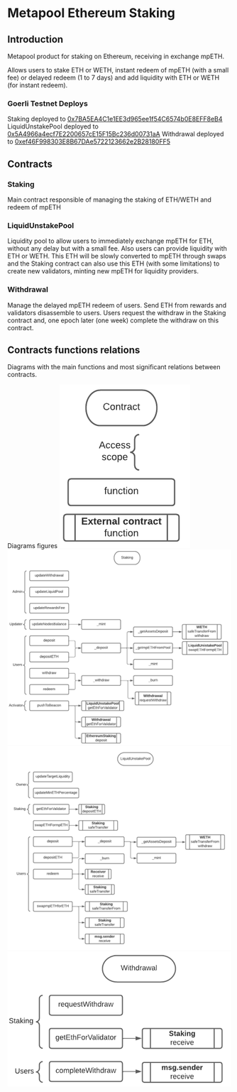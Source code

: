 # Metapool Ethereum Staking

## Introduction

Metapool product for staking on Ethereum, receiving in exchange mpETH.

Allows users to stake ETH or WETH, instant redeem of mpETH (with a small fee) or delayed redeem (1 to 7 days) and add liquidity with ETH or WETH (for instant redeem).

### Goerli Testnet Deploys

Staking deployed to [0x7BA5EA4C1e1EE3d965ee1f54C6574b0E8EFF8eB4](https://goerli.etherscan.io/address/0x7BA5EA4C1e1EE3d965ee1f54C6574b0E8EFF8eB4)
LiquidUnstakePool deployed to [0x5A4966a4ecf7E2200657cE15F15Bc236d00731aA](https://goerli.etherscan.io/address/0x5A4966a4ecf7E2200657cE15F15Bc236d00731aA)
Withdrawal deployed to [0xef46F998303E8B67DAe5722123662e2B28180FF5](https://goerli.etherscan.io/address/0xef46F998303E8B67DAe5722123662e2B28180FF5)

## Contracts

### Staking

Main contract responsible of managing the staking of ETH/WETH and redeem of mpETH

### LiquidUnstakePool

Liquidity pool to allow users to immediately exchange mpETH for ETH, without any delay but with a small fee.
Also users can provide liquidity with ETH or WETH. This ETH will be slowly converted to mpETH through swaps and the Staking contract can also use this ETH (with some limitations) to create new validators, minting new mpETH for liquidity providers.

### Withdrawal

Manage the delayed mpETH redeem of users. Send ETH from rewards and validators disassemble to users.
Users request the withdraw in the Staking contract and, one epoch later (one week) complete the withdraw on this contract.

## Contracts functions relations
Diagrams with the main functions and most significant relations between contracts.

Diagrams figures
![diagrams figures](https://github.com/Meta-Pool/metapool-ethereum/blob/main/diagrams/figures.png?raw=true)
![staking diagram](https://github.com/Meta-Pool/metapool-ethereum/blob/main/diagrams/staking.png?raw=true)
![liquidUnstakePool diagram](https://github.com/Meta-Pool/metapool-ethereum/blob/main/diagrams/liquidUnstakePool.png?raw=true)
![withdrawal diagram](https://github.com/Meta-Pool/metapool-ethereum/blob/main/diagrams/withdrawal.png?raw=true)